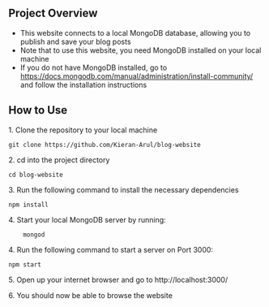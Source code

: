 ## Project Overview

- This website connects to a local MongoDB database, allowing you to publish and save your blog posts
- Note that to use this website, you need MongoDB installed on your local machine
- If you do not have MongoDB installed, go to https://docs.mongodb.com/manual/administration/install-community/ and follow the installation instructions

## How to Use

1\. Clone the repository to your local machine
	
	git clone https://github.com/Kieran-Arul/blog-website

2\. cd into the project directory

	cd blog-website

3\. Run the following command to install the necessary dependencies

	npm install
  
4\. Start your local MongoDB server by running:

    	mongod
  
4\. Run the following command to start a server on Port 3000:

  	npm start
  
5\. Open up your internet browser and go to http://localhost:3000/
  
6\. You should now be able to browse the website
